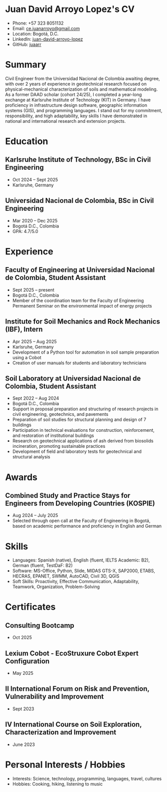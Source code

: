 # Juan David Arroyo Lopez's CV

- Phone: +57 323 8051132
- Email: [ce.juanarroyo@gmail.com](mailto:ce.juanarroyo@gmail.com)
- Location: Bogotá, D.C.
- LinkedIn: [juan-david-arroyo-lopez](https://linkedin.com/in/juan-david-arroyo-lopez)
- GitHub: [juaarr](https://github.com/juaarr)


# Summary

Civil Engineer from the Universidad Nacional de Colombia awaiting degree, with over 2 years of experience in geotechnical research focused on physical-mechanical characterization of soils and mathematical modeling. As a former DAAD scholar (cohort 24/25), I completed a year-long exchange at Karlsruhe Institute of Technology (KIT) in Germany. I have proficiency in infrastructure design software, geographic information systems (GIS), and programming languages. I stand out for my commitment, responsibility, and high adaptability, key skills I have demonstrated in national and international research and extension projects.

# Education

## Karlsruhe Institute of Technology, BSc in Civil Engineering

- Oct 2024 – Sept 2025
- Karlsruhe, Germany

## Universidad Nacional de Colombia, BSc in Civil Engineering

- Mar 2020 – Dec 2025
- Bogotá D.C., Colombia
- GPA: 4.7/5.0

# Experience

## Faculty of Engineering at Universidad Nacional de Colombia, Student Assistant

- Sept 2025 – present
- Bogotá D.C., Colombia
- Member of the coordination team for the Faculty of Engineering Permanent Seminar on the environmental impact of energy projects

## Institute for Soil Mechanics and Rock Mechanics (IBF), Intern

- Apr 2025 – Aug 2025
- Karlsruhe, Germany
- Development of a Python tool for automation in soil sample preparation using a Cobot
- Creation of user manuals for students and laboratory technicians

## Soil Laboratory at Universidad Nacional de Colombia, Student Assistant

- Sept 2022 – Aug 2024
- Bogotá D.C., Colombia
- Support in proposal preparation and structuring of research projects in civil engineering, geotechnics, and pavements
- Preparation of soil studies for structural planning and design of 7 buildings
- Participation in technical evaluations for construction, reinforcement, and restoration of institutional buildings
- Research on geotechnical applications of ash derived from biosolids incineration, promoting sustainable practices
- Development of field and laboratory tests for geotechnical and structural analysis

# Awards

## Combined Study and Practice Stays for Engineers from Developing Countries (KOSPIE)

- Aug 2024 – July 2025
- Selected through open call at the Faculty of Engineering in Bogotá, based on academic performance and proficiency in English and German

# Skills

- Languages: Spanish (native), English (fluent, IELTS Academic: B2), German (fluent, TestDaF: B2)
- Software: MS-Office, Python, Slide, MIDAS GTS-X, SAP2000, ETABS, HECRAS, EPANET, SWMM, AutoCAD, Civil 3D, QGIS
- Soft Skills: Proactivity, Effective Communication, Adaptability, Teamwork, Organization, Problem-Solving
# Certificates

## Consulting Bootcamp

- Oct 2025

## Lexium Cobot - EcoStruxure Cobot Expert Configuration

- May 2025

## II International Forum on Risk and Prevention, Vulnerability and Improvement

- Sept 2023

## IV International Course on Soil Exploration, Characterization and Improvement

- June 2023

# Personal Interests / Hobbies

- Interests: Science, technology, programming, languages, travel, cultures
- Hobbies: Cooking, hiking, listening to music
